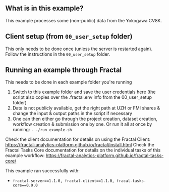 ## What is in this example?
This example processes some (non-public) data from the Yokogawa CV8K.

## Client setup (from `00_user_setup` folder)
This only needs to be done once (unless the server is restarted again). Follow the instructions in the `00_user_setup` folder.

## Running an example through Fractal
This needs to be done in each example folder you're running
1. Switch to this example folder and save the user credentials here (the script also copies over the .fractal.env info from the 00_user_setup folder)
2. Data is not publicly available, get the right path at UZH or FMI shares & change the input & output paths in the script if necessary
3. One can then either go through the project creation, dataset creation, workflow creation & submission one by one. Or run it all at once by running: `. ./run_example.sh`

Check the client documentation for details on using the Fractal Client: https://fractal-analytics-platform.github.io/fractal/install.html
Check the Fractal Tasks Core documentation for details on the individual tasks of this example workflow: https://fractal-analytics-platform.github.io/fractal-tasks-core/

This example ran successfully with:   
* `fractal-server==1.1.0, fractal-client==1.1.0, fracal-tasks-core==0.9.0`
